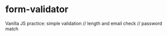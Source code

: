 # form-validator
Vanilla JS practice: simple validation // length and email check // password match
